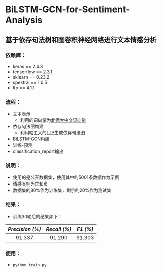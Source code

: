 # BiLSTM-GCN-for-Sentiment-Analysis
## 基于依存句法树和图卷积神经网络进行文本情感分析

### 依赖库：
* keras == 2.4.3
* tensorflow == 2.3.1
* sklearn == 0.23.2
* spektral == 1.0.5
* ltp == 4.1.1

### 流程：
* 文本表示
  * 利用的词向量为[北师大中文词向量](https://github.com/Embedding/Chinese-Word-Vectors)
* 依存句法图构建 
  * 利用哈工大的[LTP](http://ltp.ai/)生成依存句法图
* BiLSTM-GCN构建
* 训练-预测
* classification_report输出

### 说明：
* 使用的是公开数据集，使用其中的5001条数据作为示例
* 情感类别为正和负
* 数据集的80%作为训练集，剩余的20%作为测试集

### 结果：
* 训练30轮后的结果如下： 


|*Precision (%)*|*Recall (%)*|*F1 (%)*|
|:---:|:---:|:---:|
|91.337|91.290|91.303|

### 使用：
* `python train.py`
